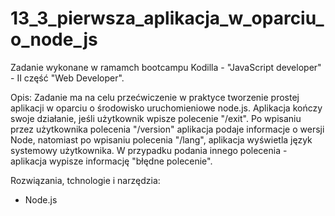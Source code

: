 # 13_3_pierwsza_aplikacja_w_oparciu_o_node_js

Zadanie wykonane w ramamch bootcampu Kodilla - "JavaScript developer" - II część "Web Developer".

Opis: 
Zadanie ma na celu przećwiczenie w praktyce tworzenie prostej aplikacji w oparciu o środowisko uruchomieniowe node.js. Aplikacja kończy swoje działanie, jeśli użytkownik wpisze polecenie "/exit". Po wpisaniu przez użytkownika polecenia "/version" aplikacja podaje informacje o wersji Node, natomiast po wpisaniu polecenia "/lang", aplikacja wyświetla język systemowy użytkownika. W przypadku podania innego polecenia - aplikacja wypisze informację "błędne polecenie".

Rozwiązania, tchnologie i narzędzia:
- Node.js
